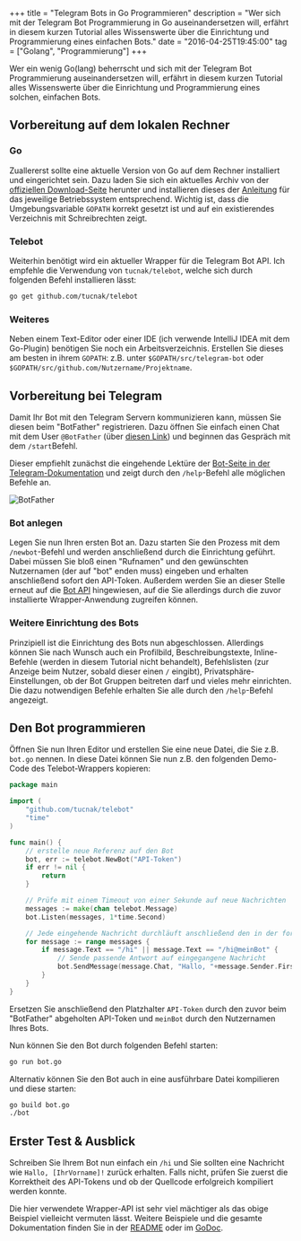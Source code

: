 +++
title       = "Telegram Bots in Go Programmieren"
description = "Wer sich mit der Telegram Bot Programmierung in Go auseinandersetzen will, erfährt in diesem kurzen Tutorial alles Wissenswerte über die Einrichtung und Programmierung eines einfachen Bots."
date        = "2016-04-25T19:45:00"
tag         = ["Golang", "Programmierung"]
+++

Wer ein wenig Go(lang) beherrscht und sich mit der Telegram Bot Programmierung auseinandersetzen will, erfährt in diesem kurzen Tutorial alles Wissenswerte über die Einrichtung und Programmierung eines solchen, einfachen Bots.

<!--more-->

## Vorbereitung auf dem lokalen Rechner

### Go
Zuallererst sollte eine aktuelle Version von Go auf dem Rechner installiert und eingerichtet sein.
Dazu laden Sie sich ein aktuelles Archiv von der [offiziellen Download-Seite](https://golang.org/dl/) herunter und installieren dieses der [Anleitung](https://golang.org/doc/install) für das jeweilige Betriebssystem entsprechend.
Wichtig ist, dass die Umgebungsvariable `GOPATH` korrekt gesetzt ist und auf ein existierendes Verzeichnis mit Schreibrechten zeigt.

### Telebot
Weiterhin benötigt wird ein aktueller Wrapper für die Telegram Bot API.
Ich empfehle die Verwendung von `tucnak/telebot`, welche sich durch folgenden Befehl installieren lässt:
```bash
go get github.com/tucnak/telebot
```

### Weiteres
Neben einem Text-Editor oder einer IDE (ich verwende IntelliJ IDEA mit dem Go-Plugin) benötigen Sie noch ein Arbeitsverzeichnis.
Erstellen Sie dieses am besten in ihrem `GOPATH`: z.B. unter `$GOPATH/src/telegram-bot` oder `$GOPATH/src/github.com/Nutzername/Projektname`.

## Vorbereitung bei Telegram
Damit Ihr Bot mit den Telegram Servern kommunizieren kann, müssen Sie diesen beim "BotFather" registrieren.
Dazu öffnen Sie einfach einen Chat mit dem User `@BotFather` (über [diesen Link](https://telegram.me/BotFather)) und beginnen das Gespräch mit dem `/start`Befehl.

Dieser empfiehlt zunächst die eingehende Lektüre der [Bot-Seite in der Telegram-Dokumentation](https://core.telegram.org/bots) und zeigt durch den `/help`-Befehl alle möglichen Befehle an.

![BotFather](/images/telegram-bots-in-go-programmieren/botfather.jpg)

### Bot anlegen
Legen Sie nun Ihren ersten Bot an. Dazu starten Sie den Prozess mit dem `/newbot`-Befehl und werden anschließend durch die Einrichtung geführt. Dabei müssen Sie bloß einen "Rufnamen" und den gewünschten Nutzernamen (der auf "bot" enden muss) eingeben und erhalten anschließend sofort den API-Token.
Außerdem werden Sie an dieser Stelle erneut auf die [Bot API](https://core.telegram.org/bots/api) hingewiesen, auf die Sie allerdings durch die zuvor installierte Wrapper-Anwendung zugreifen können.

### Weitere Einrichtung des Bots
Prinzipiell ist die Einrichtung des Bots nun abgeschlossen. Allerdings können Sie nach Wunsch auch ein Profilbild, Beschreibungstexte, Inline-Befehle (werden in diesem Tutorial nicht behandelt), Befehlslisten (zur Anzeige beim Nutzer, sobald dieser einen `/` eingibt), Privatsphäre-Einstellungen, ob der Bot Gruppen beitreten darf und vieles mehr einrichten.
Die dazu notwendigen Befehle erhalten Sie alle durch den `/help`-Befehl angezeigt.

## Den Bot programmieren
Öffnen Sie nun Ihren Editor und erstellen Sie eine neue Datei, die Sie z.B. `bot.go` nennen.
In diese Datei können Sie nun z.B. den folgenden Demo-Code des Telebot-Wrappers kopieren:

```go
package main

import (
	"github.com/tucnak/telebot"
	"time"
)

func main() {
	// erstelle neue Referenz auf den Bot
	bot, err := telebot.NewBot("API-Token")
	if err != nil {
		return
	}

	// Prüfe mit einem Timeout von einer Sekunde auf neue Nachrichten
	messages := make(chan telebot.Message)
	bot.Listen(messages, 1*time.Second)

	// Jede eingehende Nachricht durchläuft anschließend den in der for-Schleife eingeschlossenen Code
	for message := range messages {
		if message.Text == "/hi" || message.Text == "/hi@meinBot" {
			// Sende passende Antwort auf eingegangene Nachricht
			bot.SendMessage(message.Chat, "Hallo, "+message.Sender.FirstName+"!", nil)
		}
	}
}
```

Ersetzen Sie anschließend den Platzhalter `API-Token` durch den zuvor beim "BotFather" abgeholten API-Token und `meinBot` durch den Nutzernamen Ihres Bots.

Nun können Sie den Bot durch folgenden Befehl starten:
```bash
go run bot.go
```

Alternativ können Sie den Bot auch in eine ausführbare Datei kompilieren und diese starten:
```bash
go build bot.go
./bot
```

## Erster Test & Ausblick
Schreiben Sie Ihrem Bot nun einfach ein `/hi` und Sie sollten eine Nachricht wie `Hallo, [IhrVorname]!` zurück erhalten.
Falls nicht, prüfen Sie zuerst die Korrektheit des API-Tokens und ob der Quellcode erfolgreich kompiliert werden konnte.

Die hier verwendete Wrapper-API ist sehr viel mächtiger als das obige Beispiel vielleicht vermuten lässt. Weitere Beispiele und die gesamte Dokumentation finden Sie in der [README](https://github.com/tucnak/telebot/blob/master/README.md) oder im [GoDoc](https://godoc.org/github.com/tucnak/telebot).
